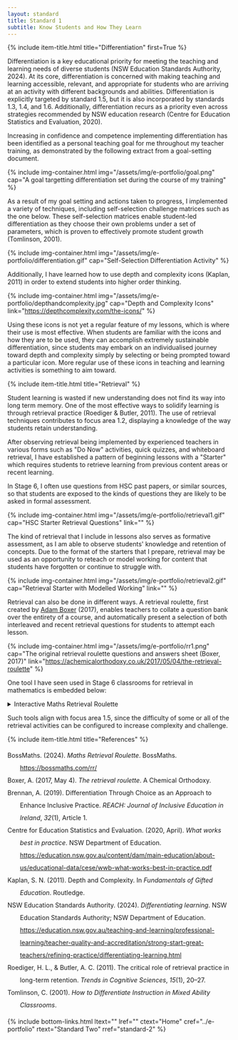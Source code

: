 ```yaml
---
layout: standard
title: Standard 1
subtitle: Know Students and How They Learn
---
```

{% include item-title.html title="Differentiation" first=True %}

Differentiation is a key educational priority for meeting the teaching and learning needs of diverse students (NSW Education Standards Authority, 2024). At its core, differentiation is concerned with making teaching and learning accessible, relevant, and appropriate for students who are arriving at an activity with different backgrounds and abilities. 
Differentiation is explicitly targeted by standard 1.5, but it is also incorporated by standards 1.3, 1.4, and 1.6. Additionally, differentiation recurs as a priority even across strategies recommended by NSW education research (Centre for Education Statistics and Evaluation, 2020).  

Increasing in confidence and competence implementing differentiation has been identified as a personal teaching goal for me throughout my teacher training, as demonstrated by the following extract from a goal-setting document.

{% include img-container.html img="/assets/img/e-portfolio/goal.png" cap="A goal targetting differentiation set during the course of my training" %}

As a result of my goal setting and actions taken to progress, I implemented a variety of techniques, including self-selection challenge matrices such as the one below. These self-selection matrices enable student-led differentiation as they choose their own problems under a set of parameters, which is proven to effectively promote student growth (Tomlinson, 2001).

{% include img-container.html img="/assets/img/e-portfolio/differentiation.gif" cap="Self-Selection Differentiation Activity" %}

Additionally, I have learned how to use depth and complexity icons (Kaplan, 2011) in order to extend students into higher order thinking. 


{% include img-container.html img="/assets/img/e-portfolio/depthandcomplexity.jpg" cap="Depth and Complexity Icons" link="https://depthcomplexity.com/the-icons/" %}

Using these icons is not yet a regular feature of my lessons, which is where their use is most effective. When students are familiar with the icons and how they are to be used, they can accomplish extremely sustainable differentiation, since students may embark on an individualised journey toward depth and complexity simply by selecting or being prompted toward a particular icon. More regular use of these icons in teaching and learning activities is something to aim toward.


{% include item-title.html title="Retrieval" %}

Student learning is wasted if new understanding does not find its way into long term memory. One of the most effective ways to
solidify learning is through retrieval practice (Roediger & Butler, 2011). The use of retrieval techniques contributes to focus area 1.2, displaying a knowledge of the way students retain understanding.  

After observing retrieval being implemented by experienced teachers in various forms such as "Do Now" activities, quick quizzes, and whiteboard retrieval, I have established a pattern of beginning lessons with a "Starter" which requires students to retrieve learning from previous content areas or recent learning.  

In Stage 6, I often use questions from HSC past papers, or similar sources, so that students are exposed to the kinds of questions they are likely to be asked in formal assessment.

{% include img-container.html img="/assets/img/e-portfolio/retrieval1.gif" cap="HSC Starter Retrieval Questions" link="" %}

The kind of retrieval that I include in lessons also serves as formative assessment, as I am able to observe students' knowledge and retention of concepts. Due to the format of the starters that I prepare, retrieval may be used as an opportunity to reteach or model working for content that students have forgotten or continue to struggle with.

{% include img-container.html img="/assets/img/e-portfolio/retrieval2.gif" cap="Retrieval Starter with Modelled Working" link="" %}

Retrieval can also be done in different ways. A retrieval roulette, first created by [Adam Boxer](https://achemicalorthodoxy.co.uk/2017/05/04/the-retrieval-roulette/) (2017), enables teachers to collate a question bank over the entirety of a course, and automatically present a selection of both interleaved and recent retrieval questions for students to attempt each lesson. 

{% include img-container.html img="/assets/img/e-portfolio/rr1.png" cap="The original retrieval roulette questions and answers sheet (Boxer, 2017)" link="https://achemicalorthodoxy.co.uk/2017/05/04/the-retrieval-roulette" %}

One tool I have seen used in Stage 6 classrooms for retrieval in mathematics is embedded below:

<details><summary>Interactive Maths Retrieval Roulette</summary>  
{% include frame-container.html src="https://bossmaths.com/rr2/" cap="[BossMaths](https://bossmaths.com/rr/) customisable retrieval roulette" %}
</details>

Such tools align with focus area 1.5, since the difficulty of some or all of the retrieval activities can be configured to increase complexity and challenge.  

{% include item-title.html title="References" %}
  

<div class="csl-bib-body" style="line-height: 2; margin-left: 2em; text-indent:-2em;">
  <div class="csl-entry">BossMaths. (2024). <i>Maths Retrieval Roulette</i>. BossMaths. <a href="https://bossmaths.com/rr/">https://bossmaths.com/rr/</a></div>
  <span class="Z3988" title="url_ver=Z39.88-2004&amp;ctx_ver=Z39.88-2004&amp;rfr_id=info%3Asid%2Fzotero.org%3A2&amp;rft_val_fmt=info%3Aofi%2Ffmt%3Akev%3Amtx%3Adc&amp;rft.type=webpage&amp;rft.title=Maths%20Retrieval%20Roulette&amp;rft.description=A%20flexible%20Mathematics%20Retrieval%20Roulette%2C%20generating%20random%20questions%20including%20ones%20with%20diagrams%20and%20graphs.&amp;rft.identifier=https%3A%2F%2Fbossmaths.com%2Frr%2F&amp;rft.au=undefined&amp;rft.date=2024&amp;rft.language=en-GB"></span>
  <div class="csl-entry">Boxer, A. (2017, May 4). <i>The retrieval roulette</i>. A Chemical Orthodoxy.</div>
  <span class="Z3988" title="url_ver=Z39.88-2004&amp;ctx_ver=Z39.88-2004&amp;rfr_id=info%3Asid%2Fzotero.org%3A2&amp;rft_val_fmt=info%3Aofi%2Ffmt%3Akev%3Amtx%3Adc&amp;rft.type=webpage&amp;rft.title=The%20retrieval%20roulette&amp;rft.aufirst=Adam&amp;rft.aulast=Boxer&amp;rft.au=Adam%20Boxer&amp;rft.date=2017-05-04"></span>
  <div class="csl-entry">Brennan, A. (2019). Differentiation Through Choice as an Approach to Enhance Inclusive Practice. <i>REACH: Journal of Inclusive Education in Ireland</i>, <i>32</i>(1), Article 1.</div>
  <span class="Z3988" title="url_ver=Z39.88-2004&amp;ctx_ver=Z39.88-2004&amp;rfr_id=info%3Asid%2Fzotero.org%3A2&amp;rft_val_fmt=info%3Aofi%2Ffmt%3Akev%3Amtx%3Ajournal&amp;rft.genre=article&amp;rft.atitle=Differentiation%20Through%20Choice%20as%20an%20Approach%20to%20Enhance%20Inclusive%20Practice&amp;rft.jtitle=REACH%3A%20Journal%20of%20Inclusive%20Education%20in%20Ireland&amp;rft.volume=32&amp;rft.issue=1&amp;rft.aufirst=Aoife&amp;rft.aulast=Brennan&amp;rft.au=Aoife%20Brennan&amp;rft.date=2019&amp;rft.pages=11-20&amp;rft.spage=11&amp;rft.epage=20&amp;rft.issn=0790-8695&amp;rft.language=en"></span>
  <div class="csl-entry">Centre for Education Statistics and Evaluation. (2020, April). <i>What works best in practice</i>. NSW Department of Education. <a href="https://education.nsw.gov.au/content/dam/main-education/about-us/educational-data/cese/wwb-what-works-best-in-practice.pdf">https://education.nsw.gov.au/content/dam/main-education/about-us/educational-data/cese/wwb-what-works-best-in-practice.pdf</a></div>
  <span class="Z3988" title="url_ver=Z39.88-2004&amp;ctx_ver=Z39.88-2004&amp;rfr_id=info%3Asid%2Fzotero.org%3A2&amp;rft_val_fmt=info%3Aofi%2Ffmt%3Akev%3Amtx%3Adc&amp;rft.type=document&amp;rft.title=What%20works%20best%20in%20practice&amp;rft.publisher=NSW%20Department%20of%20Education&amp;rft.identifier=https%3A%2F%2Feducation.nsw.gov.au%2Fcontent%2Fdam%2Fmain-education%2Fabout-us%2Feducational-data%2Fcese%2Fwwb-what-works-best-in-practice.pdf&amp;rft.au=undefined&amp;rft.date=2020-04"></span>
  <div class="csl-entry">Kaplan, S. N. (2011). Depth and Complexity. In <i>Fundamentals of Gifted Education</i>. Routledge.</div>
  <span class="Z3988" title="url_ver=Z39.88-2004&amp;ctx_ver=Z39.88-2004&amp;rfr_id=info%3Asid%2Fzotero.org%3A2&amp;rft_id=urn%3Aisbn%3A978-0-203-84817-3&amp;rft_val_fmt=info%3Aofi%2Ffmt%3Akev%3Amtx%3Abook&amp;rft.genre=bookitem&amp;rft.atitle=Depth%20and%20Complexity&amp;rft.publisher=Routledge&amp;rft.aufirst=Sandra%20N.&amp;rft.aulast=Kaplan&amp;rft.au=Sandra%20N.%20Kaplan&amp;rft.date=2011&amp;rft.isbn=978-0-203-84817-3"></span>
  <div class="csl-entry">NSW Education Standards Authority. (2024). <i>Differentiating learning</i>. NSW Education Standards Authority; NSW Department of Education. <a href="https://education.nsw.gov.au/teaching-and-learning/professional-learning/teacher-quality-and-accreditation/strong-start-great-teachers/refining-practice/differentiating-learning.html">https://education.nsw.gov.au/teaching-and-learning/professional-learning/teacher-quality-and-accreditation/strong-start-great-teachers/refining-practice/differentiating-learning.html</a></div>
  <span class="Z3988" title="url_ver=Z39.88-2004&amp;ctx_ver=Z39.88-2004&amp;rfr_id=info%3Asid%2Fzotero.org%3A2&amp;rft_val_fmt=info%3Aofi%2Ffmt%3Akev%3Amtx%3Adc&amp;rft.type=webpage&amp;rft.title=Differentiating%20learning&amp;rft.rights=Copyright%20State%20of%20New%20South%20Wales%202020&amp;rft.description=Explore%20the%20guiding%20principles%20of%20flexibility%2C%20respect%20and%20collaboration%20when%20setting%20up%20a%20differentiated%20classroom.&amp;rft.identifier=https%3A%2F%2Feducation.nsw.gov.au%2Fteaching-and-learning%2Fprofessional-learning%2Fteacher-quality-and-accreditation%2Fstrong-start-great-teachers%2Frefining-practice%2Fdifferentiating-learning.html&amp;rft.au=undefined&amp;rft.date=2024&amp;rft.language=en-AU"></span>
  <div class="csl-entry">Roediger, H. L., &amp; Butler, A. C. (2011). The critical role of retrieval practice in long-term retention. <i>Trends in Cognitive Sciences</i>, <i>15</i>(1), 20–27.</div>
  <span class="Z3988" title="url_ver=Z39.88-2004&amp;ctx_ver=Z39.88-2004&amp;rfr_id=info%3Asid%2Fzotero.org%3A2&amp;rft_val_fmt=info%3Aofi%2Ffmt%3Akev%3Amtx%3Ajournal&amp;rft.genre=article&amp;rft.atitle=The%20critical%20role%20of%20retrieval%20practice%20in%20long-term%20retention&amp;rft.jtitle=Trends%20in%20cognitive%20sciences&amp;rft.stitle=Trends%20in%20cognitive%20sciences&amp;rft.volume=15&amp;rft.issue=1&amp;rft.aufirst=Henry%20L&amp;rft.aulast=Roediger&amp;rft.au=Henry%20L%20Roediger&amp;rft.au=Andrew%20C%20Butler&amp;rft.date=2011&amp;rft.pages=20-27&amp;rft.spage=20&amp;rft.epage=27&amp;rft.issn=1364-6613"></span>
  <div class="csl-entry">Tomlinson, C. (2001). <i>How to Differentiate Instruction in Mixed Ability Classrooms</i>.</div>
  <span class="Z3988" title="url_ver=Z39.88-2004&amp;ctx_ver=Z39.88-2004&amp;rfr_id=info%3Asid%2Fzotero.org%3A2&amp;rft_id=urn%3Aisbn%3A978-0-87120-512-4&amp;rft_val_fmt=info%3Aofi%2Ffmt%3Akev%3Amtx%3Abook&amp;rft.genre=book&amp;rft.btitle=How%20to%20Differentiate%20Instruction%20in%20Mixed%20Ability%20Classrooms&amp;rft.aufirst=Carol&amp;rft.aulast=Tomlinson&amp;rft.au=Carol%20Tomlinson&amp;rft.date=2001-01-01&amp;rft.isbn=978-0-87120-512-4"></span>
</div>



{% include bottom-links.html ltext="" lref="" ctext="Home" cref="../e-portfolio" rtext="Standard Two" rref="standard-2" %}